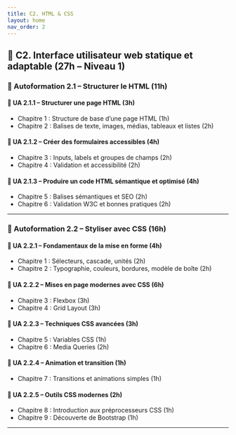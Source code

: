 ```yaml
---
title: C2. HTML & CSS
layout: home
nav_order: 2
---
```


## 🔵 C2. Interface utilisateur web statique et adaptable (27h – Niveau 1)

### 🔹 Autoformation 2.1 – Structurer le HTML (11h)

#### 📘 UA 2.1.1 – Structurer une page HTML (3h)

* Chapitre 1 : Structure de base d’une page HTML (1h)
* Chapitre 2 : Balises de texte, images, médias, tableaux et listes (2h)

#### 📘 UA 2.1.2 – Créer des formulaires accessibles (4h)

* Chapitre 3 : Inputs, labels et groupes de champs (2h)
* Chapitre 4 : Validation et accessibilité (2h)

#### 📘 UA 2.1.3 – Produire un code HTML sémantique et optimisé (4h)

* Chapitre 5 : Balises sémantiques et SEO (2h)
* Chapitre 6 : Validation W3C et bonnes pratiques (2h)

---

### 🔹 Autoformation 2.2 – Styliser avec CSS (16h)

#### 📘 UA 2.2.1 – Fondamentaux de la mise en forme (4h)

* Chapitre 1 : Sélecteurs, cascade, unités (2h)
* Chapitre 2 : Typographie, couleurs, bordures, modèle de boîte (2h)

#### 📘 UA 2.2.2 – Mises en page modernes avec CSS (6h)

* Chapitre 3 : Flexbox (3h)
* Chapitre 4 : Grid Layout (3h)

#### 📘 UA 2.2.3 – Techniques CSS avancées (3h)

* Chapitre 5 : Variables CSS (1h)
* Chapitre 6 : Media Queries (2h)

#### 📘 UA 2.2.4 – Animation et transition (1h)

* Chapitre 7 : Transitions et animations simples (1h)

#### 📘 UA 2.2.5 – Outils CSS modernes (2h)

* Chapitre 8 : Introduction aux préprocesseurs CSS (1h)
* Chapitre 9 : Découverte de Bootstrap (1h)

---
